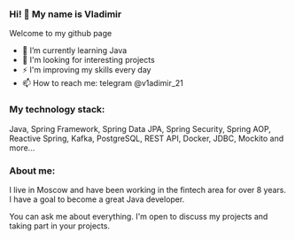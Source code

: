 ### Hi! 👋 My name is Vladimir
Welcome to my github page

- 🌱 I’m currently learning Java
- 🔭 I'm looking for interesting projects
- ⚡ I'm improving my skills every day
- 📫 How to reach me: telegram @v1adimir_21

### My technology stack:
Java, Spring Framework, Spring Data JPA, Spring Security, Spring AOP, Reactive Spring, Kafka, PostgreSQL, REST API, Docker, JDBC, Mockito and more...

### About me:
I live in Moscow and have been working in the fintech area for over 8 years.
I have a goal to become a great Java developer.

You can ask me about everything. I'm open to discuss my projects and taking part in your projects.

<!--
**VladimirTulsky/VladimirTulsky** is a ✨ _special_ ✨ repository because its `README.md` (this file) appears on your GitHub profile.

Here are some ideas to get you started:

- 🔭 I’m currently working on ...
- 🌱 I’m currently learning ...
- 👯 I’m looking to collaborate on ...
- 🤔 I’m looking for help with ...
- 💬 Ask me about ...
- 📫 How to reach me: ...
- 😄 Pronouns: ...
- ⚡ Fun fact: ...
-->
